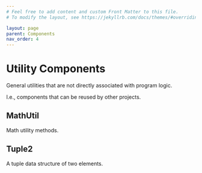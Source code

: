 ```yaml
---
# Feel free to add content and custom Front Matter to this file.
# To modify the layout, see https://jekyllrb.com/docs/themes/#overriding-theme-defaults

layout: page
parent: Components
nav_order: 4
---
```


# Utility Components

General utilities that are not directly associated with program logic.

I.e., components that can be reused by other projects.

## MathUtil

Math utility methods.

## Tuple2

A tuple data structure of two elements.
